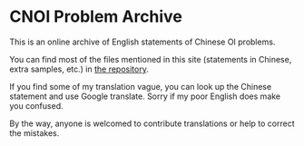 # CNOI Problem Archive

This is an online archive of English statements of Chinese OI problems.

You can find most of the files mentioned in this site (statements in Chinese, extra samples, etc.) in [the repository](https://github.com/MegaOwIer/CNOI-problems/files).

If you find some of my translation vague, you can look up the Chinese statement and use Google translate.
Sorry if my poor English does make you confused.

By the way, anyone is welcomed to contribute translations or help to correct the mistakes.
